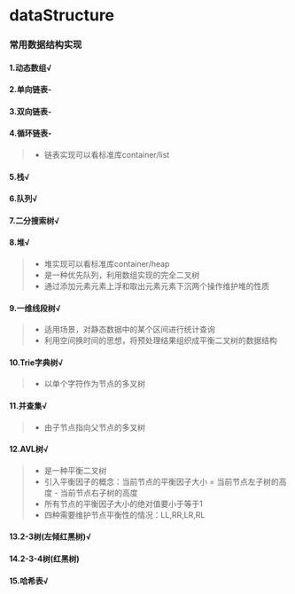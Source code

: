 # dataStructure
### 常用数据结构实现
#### 1.动态数组√  
#### 2.单向链表-  
#### 3.双向链表-  
#### 4.循环链表-  
> + 链表实现可以看标准库container/list  
#### 5.栈√  
#### 6.队列√  
#### 7.二分搜索树√  
#### 8.堆√  
> + 堆实现可以看标准库container/heap  
> + 是一种优先队列，利用数组实现的完全二叉树
> + 通过添加元素元素上浮和取出元素元素下沉两个操作维护堆的性质
#### 9.一维线段树√  
> + 适用场景，对静态数据中的某个区间进行统计查询
> + 利用空间换时间的思想，将预处理结果组织成平衡二叉树的数据结构
#### 10.Trie字典树√  
> + 以单个字符作为节点的多叉树
#### 11.并查集√  
> + 由子节点指向父节点的多叉树
#### 12.AVL树√   
> + 是一种平衡二叉树
> + 引入平衡因子的概念：当前节点的平衡因子大小 = 当前节点左子树的高度 - 当前节点右子树的高度
> + 所有节点的平衡因子大小的绝对值要小于等于1
> + 四种需要维护节点平衡性的情况：LL,RR,LR,RL
#### 13.2-3树(左倾红黑树)√
#### 14.2-3-4树(红黑树)  
#### 15.哈希表√     
